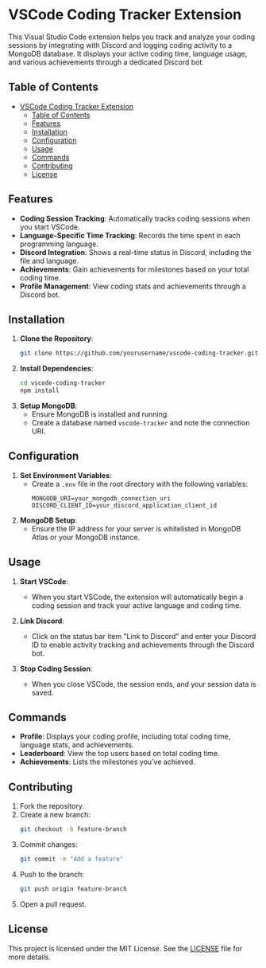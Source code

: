 # VSCode Coding Tracker Extension

This Visual Studio Code extension helps you track and analyze your coding sessions by integrating with Discord and logging coding activity to a MongoDB database. It displays your active coding time, language usage, and various achievements through a dedicated Discord bot.

## Table of Contents
- [VSCode Coding Tracker Extension](#vscode-coding-tracker-extension)
  - [Table of Contents](#table-of-contents)
  - [Features](#features)
  - [Installation](#installation)
  - [Configuration](#configuration)
  - [Usage](#usage)
  - [Commands](#commands)
  - [Contributing](#contributing)
  - [License](#license)

## Features

- **Coding Session Tracking**: Automatically tracks coding sessions when you start VSCode.
- **Language-Specific Time Tracking**: Records the time spent in each programming language.
- **Discord Integration**: Shows a real-time status in Discord, including the file and language.
- **Achievements**: Gain achievements for milestones based on your total coding time.
- **Profile Management**: View coding stats and achievements through a Discord bot.

## Installation

1. **Clone the Repository**:
   ```bash
   git clone https://github.com/yourusername/vscode-coding-tracker.git
   ```
2. **Install Dependencies**:
   ```bash
   cd vscode-coding-tracker
   npm install
   ```
3. **Setup MongoDB**:
   - Ensure MongoDB is installed and running.
   - Create a database named `vscode-tracker` and note the connection URI.

## Configuration

1. **Set Environment Variables**:
   - Create a `.env` file in the root directory with the following variables:
     ```plaintext
     MONGODB_URI=your_mongodb_connection_uri
     DISCORD_CLIENT_ID=your_discord_application_client_id
     ```
2. **MongoDB Setup**:
   - Ensure the IP address for your server is whitelisted in MongoDB Atlas or your MongoDB instance.
   
## Usage

1. **Start VSCode**:
   - When you start VSCode, the extension will automatically begin a coding session and track your active language and coding time.
   
2. **Link Discord**:
   - Click on the status bar item "Link to Discord" and enter your Discord ID to enable activity tracking and achievements through the Discord bot.

3. **Stop Coding Session**:
   - When you close VSCode, the session ends, and your session data is saved.

## Commands

- **Profile**: Displays your coding profile, including total coding time, language stats, and achievements.
- **Leaderboard**: View the top users based on total coding time.
- **Achievements**: Lists the milestones you’ve achieved.

## Contributing

1. Fork the repository.
2. Create a new branch:
   ```bash
   git checkout -b feature-branch
   ```
3. Commit changes:
   ```bash
   git commit -m "Add a feature"
   ```
4. Push to the branch:
   ```bash
   git push origin feature-branch
   ```
5. Open a pull request.

## License

This project is licensed under the MIT License. See the [LICENSE](LICENSE) file for more details.